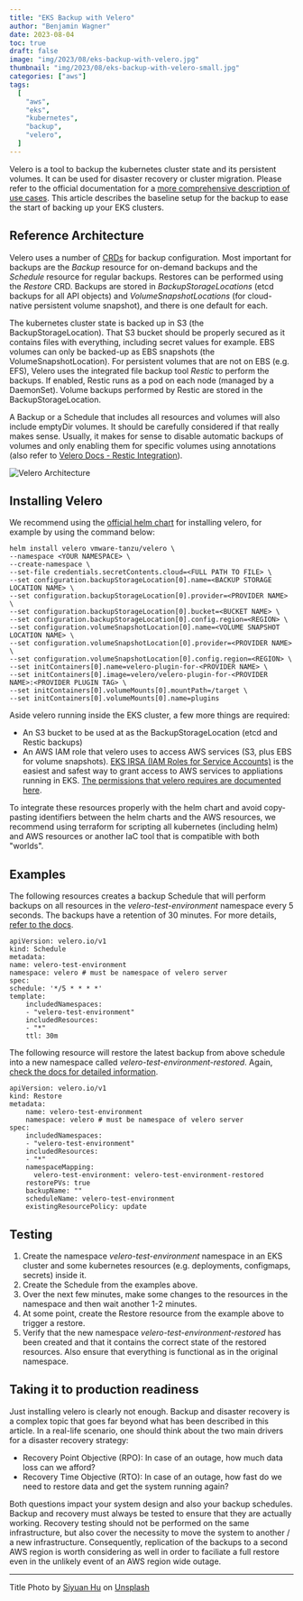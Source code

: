 ```yaml
---
title: "EKS Backup with Velero"
author: "Benjamin Wagner"
date: 2023-08-04
toc: true
draft: false
image: "img/2023/08/eks-backup-with-velero.jpg"
thumbnail: "img/2023/08/eks-backup-with-velero-small.jpg"
categories: ["aws"]
tags:
  [
    "aws",
    "eks",
    "kubernetes",
    "backup",
    "velero",
  ]
---
```


Velero is a tool to backup the kubernetes cluster state and its persistent volumes. It can be used for disaster recovery or cluster migration. Please refer to the official documentation for a [more comprehensive description of use cases](https://velero.io/docs/v0.4.0/use-cases/). This article describes the baseline setup for the backup to ease the start of backing up your EKS clusters.

<!--more-->

## Reference Architecture

Velero uses a number of [CRDs](https://github.com/vmware-tanzu/helm-charts/tree/main/charts/velero/crds) for backup configuration. Most important for backups are the *Backup* resource for on-demand backups and the *Schedule* resource for regular backups. Restores can be performed using the *Restore* CRD. Backups are stored in *BackupStorageLocations* (etcd backups for all API objects) and *VolumeSnapshotLocations* (for cloud-native persistent volume snapshot), and there is one default for each.

The kubernetes cluster state is backed up in S3 (the BackupStorageLocation). That S3 bucket should be properly secured as it contains files with everything, including secret values for example. EBS volumes can only be backed-up as EBS snapshots (the VolumeSnapshotLocation). For persistent volumes that are not on EBS (e.g. EFS), Velero uses the integrated file backup tool _Restic_ to perform the backups. If enabled, Restic runs as a pod on each node (managed by a DaemonSet). Volume backups performed by Restic are stored in the BackupStorageLocation.

A Backup or a Schedule that includes all resources and volumes will also include emptyDir volumes. It should be carefully considered if that really makes sense. Usually, it makes for sense to disable automatic backups of volumes and only enabling them for specific volumes using annotations (also refer to [Velero Docs - Restic Integration](https://velero.io/docs/v1.3.2/restic/)).

![Velero Architecture](/img/2023/08/velero-architecture.png)

## Installing Velero

We recommend using the [official helm chart](https://github.com/vmware-tanzu/helm-charts/blob/main/charts/velero/README.md) for installing velero, for example by using the command below:

````
helm install velero vmware-tanzu/velero \
--namespace <YOUR NAMESPACE> \
--create-namespace \
--set-file credentials.secretContents.cloud=<FULL PATH TO FILE> \
--set configuration.backupStorageLocation[0].name=<BACKUP STORAGE LOCATION NAME> \
--set configuration.backupStorageLocation[0].provider=<PROVIDER NAME> \
--set configuration.backupStorageLocation[0].bucket=<BUCKET NAME> \
--set configuration.backupStorageLocation[0].config.region=<REGION> \
--set configuration.volumeSnapshotLocation[0].name=<VOLUME SNAPSHOT LOCATION NAME> \
--set configuration.volumeSnapshotLocation[0].provider=<PROVIDER NAME> \
--set configuration.volumeSnapshotLocation[0].config.region=<REGION> \
--set initContainers[0].name=velero-plugin-for-<PROVIDER NAME> \
--set initContainers[0].image=velero/velero-plugin-for-<PROVIDER NAME>:<PROVIDER PLUGIN TAG> \
--set initContainers[0].volumeMounts[0].mountPath=/target \
--set initContainers[0].volumeMounts[0].name=plugins
````

Aside velero running inside the EKS cluster, a few more things are required:

* An S3 bucket to be used at as the BackupStorageLocation (etcd and Restic backups)
* An AWS IAM role that velero uses to access AWS services (S3, plus EBS for volume snapshots). [EKS IRSA (IAM Roles for Service Accounts)](https://docs.aws.amazon.com/eks/latest/userguide/iam-roles-for-service-accounts.html) is the easiest and safest way to grant access to AWS services to appliations running in EKS. [The permissions that velero requires are documented here](https://github.com/vmware-tanzu/velero-plugin-for-aws).

To integrate these resources properly with the helm chart and avoid copy-pasting identifiers between the helm charts and the AWS resources, we recommend using terraform for scripting all kubernetes (including helm) and AWS resources or another IaC tool that is compatible with both "worlds".

## Examples

The following resources creates a backup Schedule that will perform backups on all resources in the _velero-test-environment_ namespace every 5 seconds. The backups have a retention of 30 minutes. For more details, [refer to the docs](https://velero.io/docs/v1.10/api-types/schedule/).

````
apiVersion: velero.io/v1
kind: Schedule
metadata:
name: velero-test-environment
namespace: velero # must be namespace of velero server
spec:
schedule: '*/5 * * * *'
template:
    includedNamespaces:
    - "velero-test-environment"
    includedResources:
    - "*"
    ttl: 30m
````

The following resource will restore the latest backup from above schedule into a new namespace called _velero-test-environment-restored_. Again, [check the docs for detailed information](https://velero.io/docs/v1.10/api-types/restore/).

````
apiVersion: velero.io/v1
kind: Restore
metadata:
    name: velero-test-environment
    namespace: velero # must be namespace of velero server
spec:
    includedNamespaces:
    - "velero-test-environment"
    includedResources:
    - "*"
    namespaceMapping:
      velero-test-environment: velero-test-environment-restored
    restorePVs: true
    backupName: ""
    scheduleName: velero-test-environment
    existingResourcePolicy: update
````

## Testing

1. Create the namespace _velero-test-environment_ namespace in an EKS cluster and some kubernetes resources (e.g. deployments, configmaps, secrets) inside it. 
2. Create the Schedule from the examples above.
3. Over the next few minutes, make some changes to the resources in the namespace and then wait another 1-2 minutes.
4. At some point, create the Restore resource from the example above to trigger a restore.
5. Verify that the new namespace _velero-test-environment-restored_ has been created and that it contains the correct state of the restored resources. Also ensure that everything is functional as in the original namespace.

## Taking it to production readiness

Just installing velero is clearly not enough. Backup and disaster recovery is a complex topic that goes far beyond what has been described in this article. In a real-life scenario, one should think about the two main drivers for a disaster recovery strategy:

* Recovery Point Objective (RPO): In case of an outage, how much data loss can we afford?
* Recovery Time Objective (RTO): In case of an outage, how fast do we need to restore data and get the system running again?

Both questions impact your system design and also your backup schedules. Backup and recovery must always be tested to ensure that they are actually working. Recovery testing should not be performed on the same infrastructure, but also cover the necessity to move the system to another / a new infrastructure. Consequently, replication of the backups to a second AWS region is worth considering as well in order to faciliate a full restore even in the unlikely event of an AWS region wide outage.

---

Title Photo by [Siyuan Hu](https://unsplash.com/@siyuan_hu) on [Unsplash](https://unsplash.com/photos/xEK3FiK6H3o)